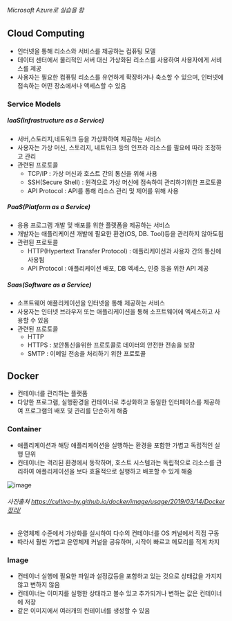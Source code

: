 ###### Microsoft Azure로 실습을 함

## Cloud Computing
+ 인터넷을 통해 리소스와 서비스를 제공하는 컴퓨팅 모델
+ 데이터 센터에서 물리적인 서버 대신 가상화된 리소스를 사용하여 사용자에게 서비스를 제공
+ 사용자는 필요한 컴퓨팅 리소스를 유연하게 확장하거나 축소할 수 있으며, 인터넷에 접속하는 어떤 장소에서나 액세스할 수 있음

### Service Models

##### IaaS(Infrastructure as a Service)
+ 서버,스토리지,네트워크 등을 가상화하여 제공하는 서비스
+ 사용자는 가상 머신, 스토리지, 네트워크 등의 인프라 리소스를 필요에 따라 조정하고 관리
+ 관련된 프로토콜
    -  TCP/IP : 가상 머신과 호스트 간의 통신을 위해 사용
    -  SSH(Secure Shell) : 원격으로 가상 머신에 접속하여 관리하기위한 프로토콜
    -  API Protocol : API를 통해 리소스 관리 및 제어를 위해 사용

##### PaaS(Platform as a Service)
+ 응용 프로그램 개발 및 배포를 위한 플랫폼을 제공하는 서비스
+ 개발자는 애플리케이션 개발에 필요한 환경(OS, DB. Tool)등을 관리하지 않아도됨
+ 관련된 프로토콜
    - HTTP(Hypertext Transfer Protocol) : 애플리케이션과 사용자 간의 통신에 사용됨
    - API Protocol : 애플리케이션 배포, DB 엑세스, 인증 등을 위한 API 제공

##### Saas(Software as a Service)
+ 소프트웨어 애플리케이션을 인터넷을 통해 제공하는 서비스
+ 사용자는 인터넷 브라우저 또는 애플리케이션을 통해 소프트웨어에 엑세스하고 사용할 수 있음
+ 관련된 프로토콜
    - HTTP
    - HTTPS : 보안통신을위한 프로토콜로 데이터의 안전한 전송을 보장
    - SMTP : 이메일 전송을 처리하기 위한 프로토콜


## Docker
+ 컨테이너를 관리하는 플랫폼
+ 다양한 프로그램, 실행환경을 컨테이너로 추상화하고 동일한 인터페이스를 제공하여 프로그램의 배포 및 관리를 단순하게 해줌

### Container
+ 애플리케이션과 해당 애플리케이션을 실행하는 환경을 포함한 가볍고 독립적인 실행 단위
+ 컨테이너는 격리된 환경에서 동작하며, 호스트 시스템과는 독립적으로 리소스를 관리하여 애플리케이션을 보다 효율적으로 실행하고 배포할 수 있게 해줌

![image](https://github.com/chan0e/nhnacademy_Backend3-/assets/94053008/616ece52-4225-4df4-8a93-227ca2799528)
###### 사진출처 https://cultivo-hy.github.io/docker/image/usage/2019/03/14/Docker정리/

+ 운영체제 수준에서 가상화를 실시하여 다수의 컨테이너를 OS 커널에서 직접 구동
+ 따라서 훨씬 가볍고 운영체제 커널을 공유하며, 시작이 빠르고 메모리를 적게 차지

### Image
+ 컨테이너 실행에 필요한 파일과 설정값등을 포함하고 있는 것으로 상태값을 가지지 않고 변하지 않음
+ 컨테이너는 이미지를 실행한 상태라고 볼수 있고 추가되거나 변하는 값은 컨테이너에 저장
+ 같은 이미지에서 여러개의 컨테이너를 생성할 수 있음




